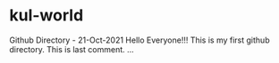 # kul-world
Github Directory - 21-Oct-2021
Hello Everyone!!!
This is my first github directory.
This is last comment.
...
